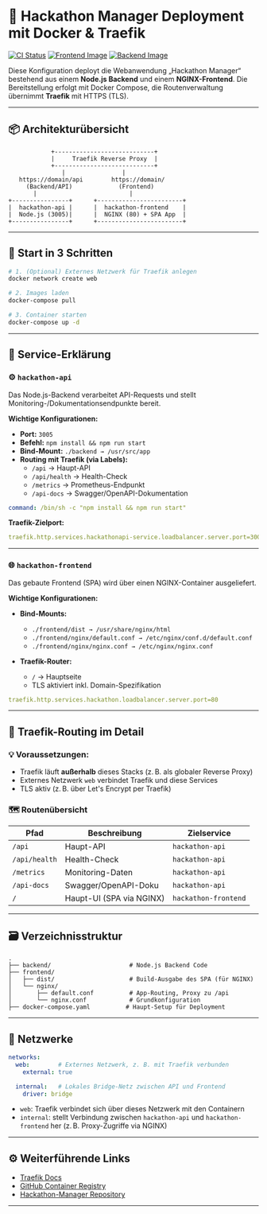 # 🧩 Hackathon Manager Deployment mit Docker & Traefik

[![CI Status](https://github.com/jenszech/hackathon-manager/actions/workflows/build-images.yml/badge.svg)](https://github.com/jenszech/hackathon-manager/actions)
[![Frontend Image](https://img.shields.io/badge/docker-ghcr.io/jenszech/hackathon--frontend-blue)](https://github.com/users/jenszech/packages/container/package/hackathon-frontend)
[![Backend Image](https://img.shields.io/badge/docker-ghcr.io/jenszech/hackathon--backend-blue)](https://github.com/users/jenszech/packages/container/package/hackathon-backend)

Diese Konfiguration deployt die Webanwendung „Hackathon Manager“ bestehend aus einem **Node.js Backend** und einem **NGINX-Frontend**. Die Bereitstellung erfolgt mit Docker Compose, die Routenverwaltung übernimmt **Traefik** mit HTTPS (TLS).

---

## 📦 Architekturübersicht

```text
            +----------------------------+
            |     Traefik Reverse Proxy  |
            +----------------------------+
               |                |
   https://domain/api        https://domain/
     (Backend/API)             (Frontend)
       |                          |
+----------------+      +------------------------+
|  hackathon-api |      |  hackathon-frontend    |
|  Node.js (3005)|      |  NGINX (80) + SPA App  |
+----------------+      +------------------------+
```

---

## 🚀 Start in 3 Schritten

```bash
# 1. (Optional) Externes Netzwerk für Traefik anlegen
docker network create web

# 2. Images laden
docker-compose pull

# 3. Container starten
docker-compose up -d
```

---

## 🧠 Service-Erklärung

### ⚙️ `hackathon-api`

Das Node.js-Backend verarbeitet API-Requests und stellt Monitoring-/Dokumentationsendpunkte bereit.

**Wichtige Konfigurationen:**

- **Port:** `3005`
- **Befehl:** `npm install && npm run start`
- **Bind-Mount:** `./backend → /usr/src/app`
- **Routing mit Traefik (via Labels):**
  - `/api` → Haupt-API
  - `/api/health` → Health-Check
  - `/metrics` → Prometheus-Endpunkt
  - `/api-docs` → Swagger/OpenAPI-Dokumentation

```yaml
command: /bin/sh -c "npm install && npm run start"
```

**Traefik-Zielport:**  
```yaml
traefik.http.services.hackathonapi-service.loadbalancer.server.port=3005
```

---

### 🌐 `hackathon-frontend`

Das gebaute Frontend (SPA) wird über einen NGINX-Container ausgeliefert.

**Wichtige Konfigurationen:**

- **Bind-Mounts:**
  - `./frontend/dist → /usr/share/nginx/html`
  - `./frontend/nginx/default.conf → /etc/nginx/conf.d/default.conf`
  - `./frontend/nginx/nginx.conf → /etc/nginx/nginx.conf`

- **Traefik-Router:**
  - `/` → Hauptseite
  - TLS aktiviert inkl. Domain-Spezifikation

```yaml
traefik.http.services.hackathon.loadbalancer.server.port=80
```

---

## 🔐 Traefik-Routing im Detail

### 💡 Voraussetzungen:

- Traefik läuft **außerhalb** dieses Stacks (z. B. als globaler Reverse Proxy)
- Externes Netzwerk `web` verbindet Traefik und diese Services
- TLS aktiv (z. B. über Let's Encrypt per Traefik)

### 🗺️ Routenübersicht

| Pfad               | Beschreibung             | Zielservice              |
|--------------------|--------------------------|--------------------------|
| `/api`             | Haupt-API                | `hackathon-api`          |
| `/api/health`      | Health-Check             | `hackathon-api`          |
| `/metrics`         | Monitoring-Daten         | `hackathon-api`          |
| `/api-docs`        | Swagger/OpenAPI-Doku     | `hackathon-api`          |
| `/`                | Haupt-UI (SPA via NGINX) | `hackathon-frontend`     |

---

## 🗃️ Verzeichnisstruktur

```text
.
├── backend/                      # Node.js Backend Code
├── frontend/
│   ├── dist/                     # Build-Ausgabe des SPA (für NGINX)
│   └── nginx/
│       ├── default.conf          # App-Routing, Proxy zu /api
│       └── nginx.conf            # Grundkonfiguration
├── docker-compose.yaml          # Haupt-Setup für Deployment
```

---

## 🔌 Netzwerke

```yaml
networks:
  web:        # Externes Netzwerk, z. B. mit Traefik verbunden
    external: true

  internal:   # Lokales Bridge-Netz zwischen API und Frontend
    driver: bridge
```

- `web`: Traefik verbindet sich über dieses Netzwerk mit den Containern
- `internal`: stellt Verbindung zwischen `hackathon-api` und `hackathon-frontend` her (z. B. Proxy-Zugriffe via NGINX)

---


## ⚙️ Weiterführende Links

- [Traefik Docs](https://doc.traefik.io/traefik/)
- [GitHub Container Registry](https://docs.github.com/en/packages/working-with-a-github-packages-registry)
- [Hackathon-Manager Repository](https://github.com/jenszech/hackathon-manager)

---

